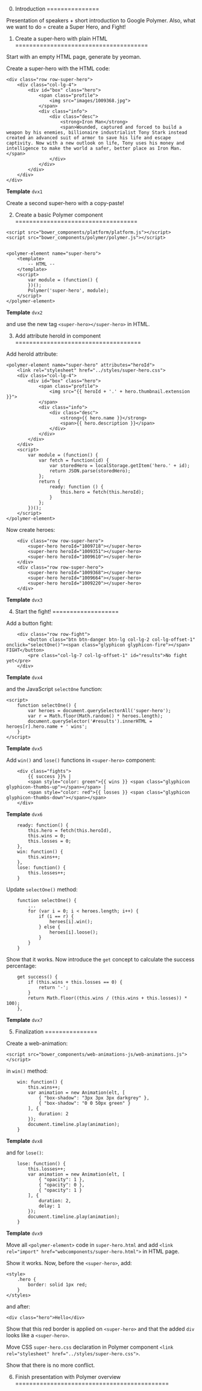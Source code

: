0. Introduction
===============

Presentation of speakers + short introduction to Google Polymer. Also, what we want to do = create a Super Hero, and Fight!


1. Create a super-hero with plain HTML
======================================

Start with an empty HTML page, generate by yeoman.

Create a super-hero with the HTML code:

```
<div class="row row-super-hero">
    <div class="col-lg-4">
        <div id="box" class="hero">
            <span class="profile">
                <img src="images/1009368.jpg">
            </span>
            <div class="info">
                <div class="desc">
                    <strong>Iron Man</strong>
                    <span>Wounded, captured and forced to build a weapon by his enemies, billionaire industrialist Tony Stark instead created an advanced suit of armor to save his life and escape captivity. Now with a new outlook on life, Tony uses his money and intelligence to make the world a safer, better place as Iron Man.</span>
                </div>
            </div>
        </div>
    </div>
</div>
```

**Template** ```dvx1```

Create a second super-hero with a copy-paste!

2. Create a basic Polymer component
===================================

```
<script src="bower_components/platform/platform.js"></script>
<script src="bower_components/polymer/polymer.js"></script>


<polymer-element name="super-hero">
    <template>
        -- HTML --
    </template>
    <script>
        var module = (function() {
        })();
        Polymer('super-hero', module);
    </script>
</polymer-element>
```

**Template** ```dvx2```

and use the new tag ```<super-hero></super-hero>``` in HTML.


3. Add attribute heroId in component
====================================

Add heroId attribute:

```
<polymer-element name="super-hero" attributes="heroId">
    <link rel="stylesheet" href="../styles/super-hero.css">
    <div class="col-lg-4">
        <div id="box" class="hero">
            <span class="profile">
                <img src="{{ heroId + '.' + hero.thumbnail.extension }}">
            </span>
            <div class="info">
                <div class="desc">
                    <strong>{{ hero.name }}</strong>
                    <span>{{ hero.description }}</span>
                </div>
            </div>
        </div>
    </div>
    <script>
        var module = (function() {
            var fetch = function(id) {
                var storedHero = localStorage.getItem('hero.' + id);
                return JSON.parse(storedHero);
            };
            return {
                ready: function () {
                    this.hero = fetch(this.heroId);
                }
            };
        })();
    </script>
</polymer-element>
```

Now create heroes:

```
    <div class="row row-super-hero">
        <super-hero heroId="1009718"></super-hero>
        <super-hero heroId="1009351"></super-hero>
        <super-hero heroId="1009610"></super-hero>
    </div>
    <div class="row row-super-hero">
        <super-hero heroId="1009368"></super-hero>
        <super-hero heroId="1009664"></super-hero>
        <super-hero heroId="1009220"></super-hero>
    </div>
```

**Template** ```dvx3```


4. Start the fight!
===================

Add a button fight:

```
    <div class="row row-fight">
        <button class="btn btn-danger btn-lg col-lg-2 col-lg-offset-1" onclick="selectOne()"><span class="glyphicon glyphicon-fire"></span> FIGHT</button>
        <pre class="col-lg-7 col-lg-offset-1" id="results">No fight yet</pre>
    </div>
```

**Template** ```dvx4```

and the JavaScript ```selectOne``` function:

```
<script>
    function selectOne() {
        var heroes = document.querySelectorAll('super-hero');
        var r = Math.floor(Math.random() * heroes.length);
        document.querySelector('#results').innerHTML = heroes[r].hero.name + ' wins';
    }
</script>
```

**Template** ```dvx5```

Add ```win()``` and ```lose()``` functions in ```<super-hero>``` component:

```
    <div class="fights">
        {{ success }}% |
        <span style="color: green">{{ wins }} <span class="glyphicon glyphicon-thumbs-up"></span></span> |
        <span style="color: red">{{ losses }} <span class="glyphicon glyphicon-thumbs-down"></span></span>
    </div>
```

**Template** ```dvx6```


```
    ready: function() {
        this.hero = fetch(this.heroId),
        this.wins = 0;
        this.losses = 0;
    },
    win: function() {
        this.wins++;
    },
    lose: function() {
        this.losses++;
    }
```

Update ```selectOne()``` method:

```
    function selectOne() {
        ...
        for (var i = 0; i < heroes.length; i++) {
            if (i == r) {
                heroes[i].win();
            } else {
                heroes[i].loose();
            }
        }
    }
```

Show that it works. Now introduce the ```get``` concept to calculate the success percentage:

```
    get success() {
        if (this.wins + this.losses == 0) {
            return '-';
        }
        return Math.floor((this.wins / (this.wins + this.losses)) * 100);
    },
```

**Template** ```dvx7```


5. Finalization
===============

Create a web-animation:

```<script src="bower_components/web-animations-js/web-animations.js"></script>```

in ```win()``` method:

```
    win: function() {
        this.wins++;
        var animation = new Animation(elt, [
            { "box-shadow": "3px 3px 3px darkgrey" },
            { "box-shadow": "0 0 50px green" }
        ], {
            duration: 2
        });
        document.timeline.play(animation);
    }
```

**Template** ```dvx8```

and for ```lose()```:

```
    lose: function() {
        this.losses++;
        var animation = new Animation(elt, [
            { "opacity": 1 },
            { "opacity": 0 },
            { "opacity": 1 }
        ], {
            duration: 2,
            delay: 1
        });
        document.timeline.play(animation);
    }
```

**Template** ```dvx9```

Move all ```<polymer-element>``` code in ```super-hero.html``` and add ```<link rel="import" href="webcomponents/super-hero.html">``` in HTML page.


Show it works. Now, before the ```<super-hero>```, add:

```
<style>
    .hero {
        border: solid 1px red;
    }
</styles>
```

and after:

```
<div class="hero">Hello</div>
```

Show that this red border is applied on ```<super-hero>``` and that the added ```div``` looks like a ```<super-hero>```.

Move CSS ```super-hero.css``` declaration in Polymer component ```<link rel="stylesheet" href="../styles/super-hero.css">```.

Show that there is no more conflict.


6. Finish presentation with Polymer overview
============================================

